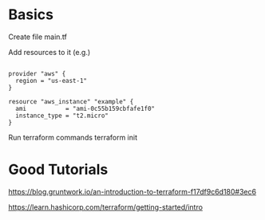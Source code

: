 # Basics
Create file main.tf

Add resources to it (e.g.)

```

provider "aws" {
  region = "us-east-1"
}

resource "aws_instance" "example" {
  ami           = "ami-0c55b159cbfafe1f0"
  instance_type = "t2.micro"
}

```


Run terraform commands
terraform init
# Good Tutorials

https://blog.gruntwork.io/an-introduction-to-terraform-f17df9c6d180#3ec6


https://learn.hashicorp.com/terraform/getting-started/intro
